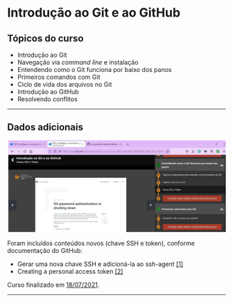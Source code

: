 # Introdução ao Git e ao GitHub

## Tópicos do curso  

* Introdução ao Git  
* Navegação via _command line_ e instalação  
* Entendendo como o Git funciona por baixo dos panos  
* Primeiros comandos com Git  
* Ciclo de vida dos arquivos no Git  
* Introdução ao GitHub  
* Resolvendo conflitos

---
## Dados adicionais  

<p align="left"><img src="https://github.com/rosacarla/DIO-cloud-data-engineer/blob/main/003%20introducao-git-github/github-ssh-token.jpg"></p>

Foram incluídos conteúdos novos (chave SSH e token), conforme documentação do GitHub:
- Gerar uma nova chave SSH e adicioná-la ao ssh-agent [[1]](https://docs.github.com/pt/enterprise-server@3.4/authentication/connecting-to-github-with-ssh/generating-a-new-ssh-key-and-adding-it-to-the-ssh-agent)
- Creating a personal access token [[2]](https://docs.github.com/en/authentication/keeping-your-account-and-data-secure/creating-a-personal-access-token?ref=hackernoon.com)  

Curso finalizado em [18/07/2021](https://github.com/rosacarla/DIO-cloud-data-engineer/blob/main/026%20certificados-cognizant/003%20Introducao-Git-GitHub-8AB5C0DC.pdf). </br>  

---
